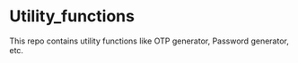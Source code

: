# Utility_functions
This repo contains utility functions like OTP generator, Password generator, etc.
